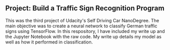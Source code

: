 ## Project: Build a Traffic Sign Recognition Program

This was the third project of Udacity's Self Driving Car NanoDegree. The main objective was to create a neural network to classify German traffic signs using TensorFlow. In this respository, I have included my write up and the Jupyter Notebook with the raw code. My write up details my model as well as how it performed in classification. 
